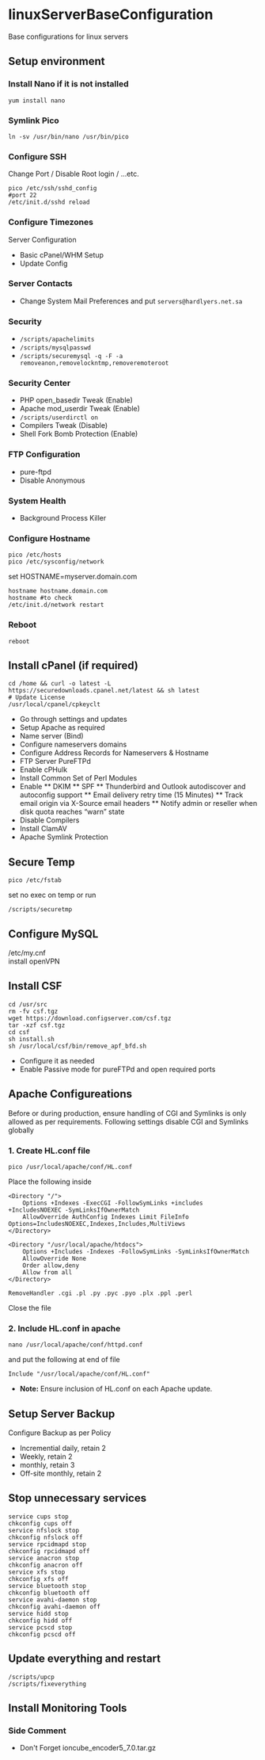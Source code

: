 # linuxServerBaseConfiguration
Base configurations for linux servers

## Setup environment

### Install Nano if it is not installed
```Shell
yum install nano
```
### Symlink Pico
```Shell
ln -sv /usr/bin/nano /usr/bin/pico
```

### Configure SSH
Change Port / Disable Root login / ...etc.
```Shell
pico /etc/ssh/sshd_config  
#port 22  
/etc/init.d/sshd reload
```

### Configure Timezones
Server Configuration
* Basic cPanel/WHM Setup
* Update Config

### Server Contacts
* Change System Mail Preferences and put `servers@hardlyers.net.sa`

### Security

* `/scripts/apachelimits`
* `/scripts/mysqlpasswd`
* `/scripts/securemysql -q -F -a removeanon,removelockntmp,removeremoteroot`

### Security Center
* PHP open_basedir Tweak (Enable)
* Apache mod_userdir Tweak (Enable)
* `/scripts/userdirctl on`
* Compilers Tweak (Disable)
* Shell Fork Bomb Protection (Enable)

### FTP Configuration
* pure-ftpd
* Disable Anonymous

### System Health
* Background Process Killer

### Configure Hostname
```Shell
pico /etc/hosts
pico /etc/sysconfig/network
```
set
HOSTNAME=myserver.domain.com
```Shell
hostname hostname.domain.com
hostname #to check
/etc/init.d/network restart
```

### Reboot
```Shell
reboot
```

## Install cPanel (if required)
```Shell
cd /home && curl -o latest -L https://securedownloads.cpanel.net/latest && sh latest
# Update License 
/usr/local/cpanel/cpkeyclt
```
* Go through settings and updates
* Setup Apache as required
* Name server (Bind)
* Configure nameservers domains
* Configure Address Records for Nameservers & Hostname
* FTP Server PureFTPd
* Enable cPHulk
* Install Common Set of Perl Modules
* Enable 
** DKIM
** SPF
** Thunderbird and Outlook autodiscover and autoconfig support
** Email delivery retry time (15 Minutes)
** Track email origin via X-Source email headers
** Notify admin or reseller when disk quota reaches “warn” state
* Disable Compilers
* Install ClamAV 
* Apache Symlink Protection



## Secure Temp
```Shell
pico /etc/fstab
```
set
no exec on temp
or run
```Shell
/scripts/securetmp
```


## Configure MySQL
/etc/my.cnf  
install openVPN


## Install CSF
```Shell
cd /usr/src
rm -fv csf.tgz
wget https://download.configserver.com/csf.tgz
tar -xzf csf.tgz
cd csf
sh install.sh
sh /usr/local/csf/bin/remove_apf_bfd.sh
```
* Configure it as needed
* Enable Passive mode for pureFTPd and open required ports

## Apache Configureations
Before or during production, ensure handling of CGI and Symlinks is only allowed as per requirements.
Following settings disable CGI and Symlinks globally

### 1. Create HL.conf file
```Shell
pico /usr/local/apache/conf/HL.conf
```

Place the following inside
```ApacheConf
<Directory "/">
	Options +Indexes -ExecCGI -FollowSymLinks +includes +IncludesNOEXEC -SymLinksIfOwnerMatch 
	AllowOverride AuthConfig Indexes Limit FileInfo Options=IncludesNOEXEC,Indexes,Includes,MultiViews
</Directory>

<Directory "/usr/local/apache/htdocs">
	Options +Includes -Indexes -FollowSymLinks -SymLinksIfOwnerMatch 
	AllowOverride None
	Order allow,deny
	Allow from all
</Directory>

RemoveHandler .cgi .pl .py .pyc .pyo .plx .ppl .perl
```

Close the file

### 2. Include HL.conf in apache
```Shell
nano /usr/local/apache/conf/httpd.conf
```
and put the following at end of file
```ApacheConf
Include "/usr/local/apache/conf/HL.conf"
```

* __Note:__ Ensure inclusion of HL.conf on each Apache update.
  
## Setup Server Backup
Configure Backup as per Policy
* Incremential daily, retain 2
* Weekly, retain 2
* monthly, retain 3
* Off-site monthly, retain 2

## Stop unnecessary services
```Shell
service cups stop
chkconfig cups off
service nfslock stop
chkconfig nfslock off
service rpcidmapd stop
chkconfig rpcidmapd off
service anacron stop
chkconfig anacron off
service xfs stop
chkconfig xfs off
service bluetooth stop
chkconfig bluetooth off
service avahi-daemon stop
chkconfig avahi-daemon off
service hidd stop
chkconfig hidd off
service pcscd stop
chkconfig pcscd off
```

## Update everything and restart
```Shell
/scripts/upcp
/scripts/fixeverything
```

## Install Monitoring Tools

### Side Comment
* Don't Forget ioncube_encoder5_7.0.tar.gz
